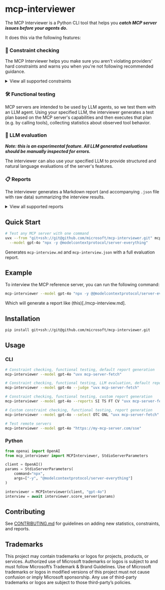 # mcp-interviewer

The MCP Interviewer is a Python CLI tool that helps you ***catch MCP server issues before your agents do.***

It does this via the following features:

### 🔎 Constraint checking

The MCP Interviewer helps you make sure you aren't violating providers' hard constraints and warns you when you're not following recommended guidance.

<details>

<summary>View all supported constraints</summary>

Use `--constraints [CODE ...]` to customize output.

| Constraint Code | Description |
|------------|-------------|
| `OTC` | OpenAI tool count limit (≤128 tools) |
| `ONL` | OpenAI name length (≤64 chars) |
| `ONP` | OpenAI name pattern (a-zA-Z0-9_-) |
| `OTL` | OpenAI token length limit |
| `OA` | All OpenAI constraints |

</details>

### 🛠️ Functional testing

MCP servers are intended to be used by LLM agents, so we test them with an LLM agent. Using your specified LLM, the interviewer generates a test plan based on the MCP server's capabilities and then executes that plan (e.g. by calling tools), collecting statistics about observed tool behavior.

### 🧪 LLM evaluation

***Note: this is an experimental feature. All LLM generated evaluations should be manually inspected for errors.***

The interviewer can also use your specified LLM to provide structured and natural language evaluations of the server's features.


### 📋 Reports

The interviewer generates a Markdown report (and accompanying `.json` file with raw data) summarizing the interview results.

<details>
<summary>View all supported reports</summary>

Use `--reports [CODE ...]` to customize output.

| Report Code | Description |
|-------------|-------------|
| `II` | Interviewer Info (model, parameters) |
| `SI` | Server Info (name, version, capabilities) |
| `CAP` | Capabilities (supported features) |
| `TS` | Tool Statistics (counts, patterns) |
| `TCS` | Tool Call Statistics (performance metrics) |
| `FT` | Functional Tests (tool execution results) |
| `CV` | Constraint Violations |
| `T` | Tools |
| `R` | Resources |
| `RT` | Resource Templates |
| `P` | Prompts |


</details>


## Quick Start

```bash
# Test any MCP server with one command
uvx --from "git+ssh://git@github.com/microsoft/mcp-interviewer.git" mcp-interviewer \
  --model gpt-4o "npx -y @modelcontextprotocol/server-everything"
```

Generates `mcp-interview.md` and `mcp-interview.json` with a full evaluation report.

## Example

To interview the MCP reference server, you can run the following command:

```bash
mcp-interviewer --model gpt-4o "npx -y @@modelcontextprotocol/server-everything"
```

Which will generate a report like (this)[./mcp-interview.md].

## Installation

```bash
pip install git+ssh://git@github.com/microsoft/mcp-interviewer.git
```

## Usage

### CLI

```bash
# Constraint checking, functional testing, default report generation
mcp-interviewer --model gpt-4o "uvx mcp-server-fetch"

# Constraint checking, functional testing, LLM evaluation, default report generation
mcp-interviewer --model gpt-4o --judge "uvx mcp-server-fetch"

# Constraint checking, functional testing, custom report generation
mcp-interviewer --model gpt-4o --reports SI TS FT CV "uvx mcp-server-fetch"

# Custom constraint checking, functional testing, report generation
mcp-interviewer --model gpt-4o --select OTC ONL "uvx mcp-server-fetch"

# Test remote servers
mcp-interviewer --model gpt-4o "https://my-mcp-server.com/sse"
```

### Python

```python
from openai import OpenAI
from mcp_interviewer import MCPInterviewer, StdioServerParameters

client = OpenAI()
params = StdioServerParameters(
    command="npx",
    args=["-y", "@modelcontextprotocol/server-everything"]
)

interviewer = MCPInterviewer(client, "gpt-4o")
interview = await interviewer.score_server(params)
```

## Contributing

See [CONTRIBUTING.md](CONTRIBUTING.md) for guidelines on adding new statistics, constraints, and reports.

## Trademarks 

This project may contain trademarks or logos for projects, products, or services. Authorized use of Microsoft trademarks or logos is subject to and must follow Microsoft’s Trademark & Brand Guidelines. Use of Microsoft trademarks or logos in modified versions of this project must not cause confusion or imply Microsoft sponsorship. Any use of third-party trademarks or logos are subject to those third-party’s policies.